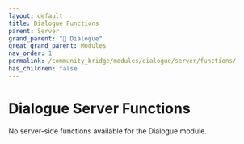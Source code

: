 ```yaml
---
layout: default
title: Dialogue Functions
parent: Server
grand_parent: "💬 Dialogue"
great_grand_parent: Modules
nav_order: 1
permalink: /community_bridge/modules/dialogue/server/functions/
has_children: false
---
```


# Dialogue Server Functions
No server-side functions available for the Dialogue module.
